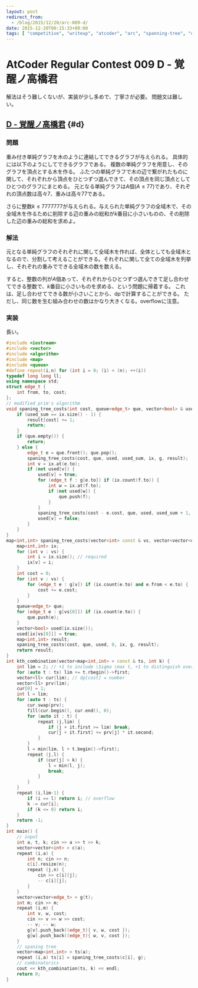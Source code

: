 ```yaml
---
layout: post
redirect_from:
  - /blog/2015/12/20/arc-009-d/
date: 2015-12-20T00:15:33+09:00
tags: [ "competitive", "writeup", "atcoder", "arc", "spanning-tree", "dp", "combinatorics", "overflow" ]
---
```


# AtCoder Regular Contest 009 D - 覚醒ノ高橋君

解法はそう難しくないが、実装が少し多めで、丁寧さが必要。
問題文は難しい。

<!-- more -->

## [D - 覚醒ノ高橋君](https://beta.atcoder.jp/contests/arc009/tasks/arc009_4) {#d}

### 問題

重み付き単純グラフを木のように連結してできるグラフが与えられる。
具体的には以下のようにしてできるグラフである。
複数の単純グラフを用意し、そのグラフを頂点とする木を作る。
ふたつの単純グラフで木の辺で繋がれたものに関して、それぞれから頂点をひとつずつ選んできて、その頂点を同じ頂点としてひとつのグラフにまとめる。
元となる単純グラフは$A$個($A \le 77$)であり、それぞれの頂点数は高々$7$、重みは高々$77$である。

さらに整数$k \le 7777777$が与えられる。与えられた単純グラフの全域木で、その全域木を作るために削除する辺の重みの総和が$k$番目に小さいものの、その削除した辺の重みの総和を求めよ。

### 解法

元となる単純グラフのそれぞれに関して全域木を作れば、全体としても全域木となるので、分割して考えることができる。それぞれに関して全ての全域木を列挙し、それぞれの重みでできる全域木の数を数える。

すると、整数の列が$A$個あって、それぞれからひとつずつ選んできて足し合わせてできる整数で、$k$番目に小さいものを求める、という問題に帰着する。
これは、足し合わせてできる数が小さいことから、dpで計算することができる。
ただし、同じ数を生む組み合わせの数はかなり大きくなる。overflowに注意。

### 実装

長い。

``` c++
#include <iostream>
#include <vector>
#include <algorithm>
#include <map>
#include <queue>
#define repeat(i,n) for (int i = 0; (i) < (n); ++(i))
typedef long long ll;
using namespace std;
struct edge_t {
    int from, to, cost;
};
// modified prim's algorithm
void spaning_tree_costs(int cost, queue<edge_t> que, vector<bool> & used, int used_sum, map<int,int> const & ix, vector<vector<edge_t> > const & g, map<int,int> & result) {
    if (used_sum == ix.size() - 1) {
        result[cost] += 1;
        return;
    }
    if (que.empty()) {
        return;
    } else {
        edge_t e = que.front(); que.pop();
        spaning_tree_costs(cost, que, used, used_sum, ix, g, result);
        int v = ix.at(e.to);
        if (not used[v]) {
            used[v] = true;
            for (edge_t f : g[e.to]) if (ix.count(f.to)) {
                int w = ix.at(f.to);
                if (not used[w]) {
                    que.push(f);
                }
            }
            spaning_tree_costs(cost - e.cost, que, used, used_sum + 1, ix, g, result);
            used[v] = false;
        }
    }
}
map<int,int> spaning_tree_costs(vector<int> const & vs, vector<vector<edge_t> > const & g) {
    map<int,int> ix;
    for (int v : vs) {
        int i = ix.size(); // required
        ix[v] = i;
    }
    int cost = 0;
    for (int v : vs) {
        for (edge_t e : g[v]) if (ix.count(e.to) and e.from < e.to) {
            cost += e.cost;
        }
    }
    queue<edge_t> que;
    for (edge_t e : g[vs[0]]) if (ix.count(e.to)) {
        que.push(e);
    }
    vector<bool> used(ix.size());
    used[ix[vs[0]]] = true;
    map<int,int> result;
    spaning_tree_costs(cost, que, used, 0, ix, g, result);
    return result;
}
int kth_combination(vector<map<int,int> > const & ts, int k) {
    int lim = 2; // +1 to include \Sigma \max t, +1 to distinguish overflow or not
    for (auto t : ts) lim += t.rbegin()->first;
    vector<ll> cur(lim); // dp[cost] = number
    vector<ll> prv(lim);
    cur[0] = 1;
    int l = lim;
    for (auto t : ts) {
        cur.swap(prv);
        fill(cur.begin(), cur.end(), 0);
        for (auto it : t) {
            repeat (j,lim) {
                if (j + it.first >= lim) break;
                cur[j + it.first] += prv[j] * it.second;
            }
        }
        l = min(lim, l + t.begin()->first);
        repeat (j,l) {
            if (cur[j] > k) {
                l = min(l, j);
                break;
            }
        }
    }
    repeat (i,lim-1) {
        if (i == l) return i; // overflow
        k -= cur[i];
        if (k <= 0) return i;
    }
    return -1;
}
int main() {
    // input
    int a, t, k; cin >> a >> t >> k;
    vector<vector<int> > c(a);
    repeat (i,a) {
        int n; cin >> n;
        c[i].resize(n);
        repeat (j,n) {
            cin >> c[i][j];
            -- c[i][j];
        }
    }
    vector<vector<edge_t> > g(t);
    int m; cin >> m;
    repeat (i,m) {
        int v, w, cost;
        cin >> v >> w >> cost;
        -- v; -- w;
        g[v].push_back((edge_t){ v, w, cost });
        g[w].push_back((edge_t){ w, v, cost });
    }
    // spaning tree
    vector<map<int,int> > ts(a);
    repeat (i,a) ts[i] = spaning_tree_costs(c[i], g);
    // combinatorics
    cout << kth_combination(ts, k) << endl;
    return 0;
}
```
